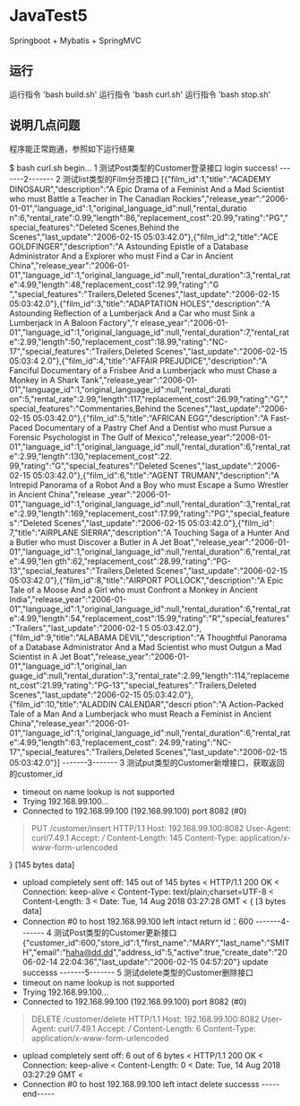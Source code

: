 # JavaTest5
Springboot + Mybatis + SpringMVC

## 运行
运行指令 'bash build.sh'
运行指令 'bash curl.sh'
运行指令 'bash stop.sh'

## 说明几点问题
程序能正常跑通，参照如下运行结果

$ bash curl.sh
begin...
1 测试Post类型的Customer登录接口
login success!
-------2-------
2 测试list类型的Film分页接口
[{"film_id":1,"title":"ACADEMY DINOSAUR","description":"A Epic Drama of a Feminist And a Mad Scientist who must Battle a Teacher in The Canadian Rockies","release_year":"2006-01-01","language_id":1,"original_language_id":null,"rental_duratio
n":6,"rental_rate":0.99,"length":86,"replacement_cost":20.99,"rating":"PG","special_features":"Deleted Scenes,Behind the Scenes","last_update":"2006-02-15 05:03:42.0"},{"film_id":2,"title":"ACE GOLDFINGER","description":"A Astounding Epistle
 of a Database Administrator And a Explorer who must Find a Car in Ancient China","release_year":"2006-01-01","language_id":1,"original_language_id":null,"rental_duration":3,"rental_rate":4.99,"length":48,"replacement_cost":12.99,"rating":"G
","special_features":"Trailers,Deleted Scenes","last_update":"2006-02-15 05:03:42.0"},{"film_id":3,"title":"ADAPTATION HOLES","description":"A Astounding Reflection of a Lumberjack And a Car who must Sink a Lumberjack in A Baloon Factory","r
elease_year":"2006-01-01","language_id":1,"original_language_id":null,"rental_duration":7,"rental_rate":2.99,"length":50,"replacement_cost":18.99,"rating":"NC-17","special_features":"Trailers,Deleted Scenes","last_update":"2006-02-15 05:03:4
2.0"},{"film_id":4,"title":"AFFAIR PREJUDICE","description":"A Fanciful Documentary of a Frisbee And a Lumberjack who must Chase a Monkey in A Shark Tank","release_year":"2006-01-01","language_id":1,"original_language_id":null,"rental_durati
on":5,"rental_rate":2.99,"length":117,"replacement_cost":26.99,"rating":"G","special_features":"Commentaries,Behind the Scenes","last_update":"2006-02-15 05:03:42.0"},{"film_id":5,"title":"AFRICAN EGG","description":"A Fast-Paced Documentary
 of a Pastry Chef And a Dentist who must Pursue a Forensic Psychologist in The Gulf of Mexico","release_year":"2006-01-01","language_id":1,"original_language_id":null,"rental_duration":6,"rental_rate":2.99,"length":130,"replacement_cost":22.
99,"rating":"G","special_features":"Deleted Scenes","last_update":"2006-02-15 05:03:42.0"},{"film_id":6,"title":"AGENT TRUMAN","description":"A Intrepid Panorama of a Robot And a Boy who must Escape a Sumo Wrestler in Ancient China","release
_year":"2006-01-01","language_id":1,"original_language_id":null,"rental_duration":3,"rental_rate":2.99,"length":169,"replacement_cost":17.99,"rating":"PG","special_features":"Deleted Scenes","last_update":"2006-02-15 05:03:42.0"},{"film_id":
7,"title":"AIRPLANE SIERRA","description":"A Touching Saga of a Hunter And a Butler who must Discover a Butler in A Jet Boat","release_year":"2006-01-01","language_id":1,"original_language_id":null,"rental_duration":6,"rental_rate":4.99,"len
gth":62,"replacement_cost":28.99,"rating":"PG-13","special_features":"Trailers,Deleted Scenes","last_update":"2006-02-15 05:03:42.0"},{"film_id":8,"title":"AIRPORT POLLOCK","description":"A Epic Tale of a Moose And a Girl who must Confront a
 Monkey in Ancient India","release_year":"2006-01-01","language_id":1,"original_language_id":null,"rental_duration":6,"rental_rate":4.99,"length":54,"replacement_cost":15.99,"rating":"R","special_features":"Trailers","last_update":"2006-02-1
5 05:03:42.0"},{"film_id":9,"title":"ALABAMA DEVIL","description":"A Thoughtful Panorama of a Database Administrator And a Mad Scientist who must Outgun a Mad Scientist in A Jet Boat","release_year":"2006-01-01","language_id":1,"original_lan
guage_id":null,"rental_duration":3,"rental_rate":2.99,"length":114,"replacement_cost":21.99,"rating":"PG-13","special_features":"Trailers,Deleted Scenes","last_update":"2006-02-15 05:03:42.0"},{"film_id":10,"title":"ALADDIN CALENDAR","descri
ption":"A Action-Packed Tale of a Man And a Lumberjack who must Reach a Feminist in Ancient China","release_year":"2006-01-01","language_id":1,"original_language_id":null,"rental_duration":6,"rental_rate":4.99,"length":63,"replacement_cost":
24.99,"rating":"NC-17","special_features":"Trailers,Deleted Scenes","last_update":"2006-02-15 05:03:42.0"}]
-------3-------
3 测试put类型的Customer新增接口，获取返回的customer_id
* timeout on name lookup is not supported
*   Trying 192.168.99.100...
* Connected to 192.168.99.100 (192.168.99.100) port 8082 (#0)
> PUT /customer/insert HTTP/1.1
> Host: 192.168.99.100:8082
> User-Agent: curl/7.49.1
> Accept: */*
> Content-Length: 145
> Content-Type: application/x-www-form-urlencoded
>
} [145 bytes data]
* upload completely sent off: 145 out of 145 bytes
< HTTP/1.1 200 OK
< Connection: keep-alive
< Content-Type: text/plain;charset=UTF-8
< Content-Length: 3
< Date: Tue, 14 Aug 2018 03:27:28 GMT
<
{ [3 bytes data]
* Connection #0 to host 192.168.99.100 left intact
return id：600
-------4-------
4 测试Post类型的Customer更新接口
{"customer_id":600,"store_id":1,"first_name":"MARY","last_name":"SMITH","email":"haha@dd.dd","address_id":5,"active":true,"create_date":"2006-02-14 22:04:36","last_update":"2006-02-15 04:57:20"}
update successs
-------5-------
5 测试delete类型的Customer删除接口
* timeout on name lookup is not supported
*   Trying 192.168.99.100...
* Connected to 192.168.99.100 (192.168.99.100) port 8082 (#0)
> DELETE /customer/delete HTTP/1.1
> Host: 192.168.99.100:8082
> User-Agent: curl/7.49.1
> Accept: */*
> Content-Length: 6
> Content-Type: application/x-www-form-urlencoded
>
* upload completely sent off: 6 out of 6 bytes
< HTTP/1.1 200 OK
< Connection: keep-alive
< Content-Length: 0
< Date: Tue, 14 Aug 2018 03:27:29 GMT
<
* Connection #0 to host 192.168.99.100 left intact
delete successs
-----end-----
